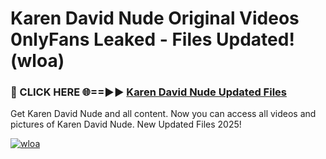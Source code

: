 # Karen David Nude Original Videos 0nlyFans Leaked - Files Updated! (wloa)

<h3>🔴 CLICK HERE 🌐==►► <a href="https://tinyurl.com/52m3yx9h" rel="nofollow">Karen David Nude Updated Files</a></h3>

Get Karen David Nude and all content. Now you can access all videos and pictures of Karen David Nude. New Updated Files 2025!

[![wloa](https://i.imgur.com/TnHtlc8.gif)](https://tinyurl.com/52m3yx9h)
